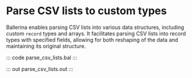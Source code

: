 # Parse CSV lists to custom types

Ballerina enables parsing CSV lists into various data structures, including custom `record` types and arrays. It facilitates parsing CSV lists into record types with specified fields, allowing for both reshaping of the data and maintaining its original structure.

::: code parse_csv_lists.bal :::

::: out parse_csv_lists.out :::
